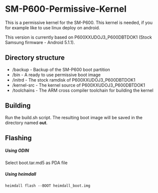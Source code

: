 # SM-P600-Permissive-Kernel

This is a permissive kernel for the SM-P600. This kernel is needed, if you
for example like to use linux deploy on android.

This version is currently based on P600XXUDOJ3_P600DBTDOK1 (Stock Samsung firmware - Android 5.1.1).

## Directory structure
- /backup - Backup of the SM-P600 boot partition
- /bin - A ready to use permissive boot image
- /initrd - The stock ramdisk of P600XXUDOJ3_P600DBTDOK1
- /kernel-src - The kernel source of P600XXUDOJ3_P600DBTDOK1
- /toolchains - The ARM cross compiler toolchain for building the kernel

## Building
Run the build.sh script. The resulting boot image will
be saved in the directory named **out**. 

## Flashing

##### Using ODIN
Select boot.tar.md5 as PDA file

##### Using heimdall
	heimdall flash --BOOT heimdall_boot.img